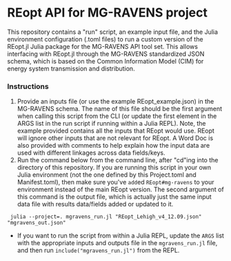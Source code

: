 # REopt API for MG-RAVENS project

This repository contains a "run" script, an example input file, and the Julia environment configuration (.toml files) to run a custom version of the REopt.jl Julia package for the MG-RAVENS API tool set. This allows interfacing with REopt.jl through the MG-RAVENS standardized JSON schema, which is based on the Common Information Model (CIM) for energy system transmission and distribution.

### Instructions

1. Provide an inputs file (or use the example REopt_example.json) in the MG-RAVENS schema. The name of this file should be the first argument when calling this script from the CLI (or update the first element in the ARGS list in the run script if running within a Julia REPL). Note, the example provided contains all the inputs that REopt would use. REopt will ignore other inputs that are not relevant for REopt. A Word Doc is also provided with comments to help explain how the input data are used with different linkages across data fields/keys.
2. Run the command below from the command line, after "cd"ing into the directory of this repository. If you are running this script in your own Julia environment (not the one defined by this Project.toml and Manifest.toml), then make sure you've `add`ed `REopt#mg-ravens` to your environment instead of the main REopt version. The second argument of this command is the output file, which is actually just the same input data file with results data/fields added or updated to it. 
```
 julia --project=. mgravens_run.jl "REopt_Lehigh_v4_12.09.json" "mgravens_out.json"
 ```

- If you want to run the script from within a Julia REPL, update the `ARGS` list with the appropriate inputs and outputs file in the `mgravens_run.jl` file, and then run `include("mgravens_run.jl")` from the REPL.